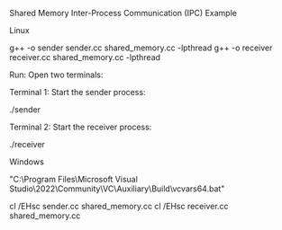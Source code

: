 Shared Memory Inter-Process Communication (IPC) Example

Linux

g++ -o sender sender.cc shared_memory.cc -lpthread
g++ -o receiver receiver.cc shared_memory.cc -lpthread

Run:
Open two terminals:

Terminal 1: Start the sender process:

./sender

Terminal 2: Start the receiver process:

./receiver

Windows

"C:\Program Files\Microsoft Visual Studio\2022\Community\VC\Auxiliary\Build\vcvars64.bat"

cl /EHsc sender.cc shared_memory.cc
cl /EHsc receiver.cc shared_memory.cc
